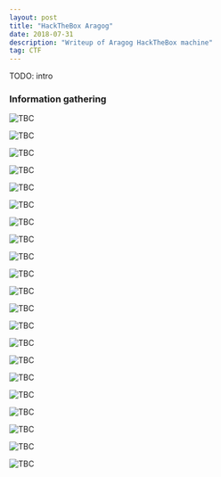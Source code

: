 ```yaml
---
layout: post
title: "HackTheBox Aragog"
date: 2018-07-31 
description: "Writeup of Aragog HackTheBox machine"
tag: CTF
---   
```


TODO: intro

### Information gathering

![](/images/posts/Aragog/img1.png "TBC")

![](/images/posts/Aragog/img2.png "TBC")

![](/images/posts/Aragog/img3.png "TBC")

![](/images/posts/Aragog/img4.png "TBC")

![](/images/posts/Aragog/img5.png "TBC")

![](/images/posts/Aragog/img6.png "TBC")

![](/images/posts/Aragog/img7.png "TBC")

![](/images/posts/Aragog/img8.png "TBC")

![](/images/posts/Aragog/img9.png "TBC")

![](/images/posts/Aragog/img10.png "TBC")

![](/images/posts/Aragog/img11.png "TBC")

![](/images/posts/Aragog/img12.png "TBC")

![](/images/posts/Aragog/img13.png "TBC")

![](/images/posts/Aragog/img14.png "TBC")

![](/images/posts/Aragog/img15.png "TBC")

![](/images/posts/Aragog/img16.png "TBC")

![](/images/posts/Aragog/img17.png "TBC")

![](/images/posts/Aragog/img18.png "TBC")

![](/images/posts/Aragog/img19.png "TBC")

![](/images/posts/Aragog/img20.png "TBC")

![](/images/posts/Aragog/img21.png "TBC")
